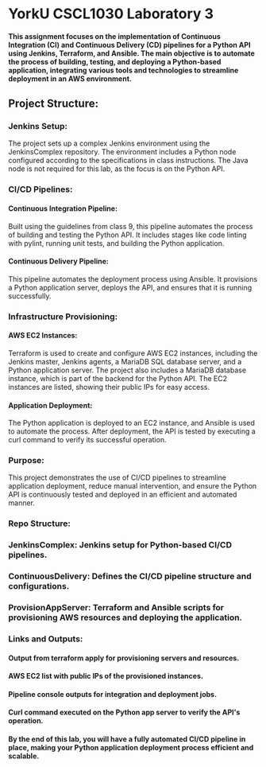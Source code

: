 # YorkU CSCL1030 Laboratory 3

#### This assignment focuses on the implementation of Continuous Integration (CI) and Continuous Delivery (CD) pipelines for a Python API using Jenkins, Terraform, and Ansible. The main objective is to automate the process of building, testing, and deploying a Python-based application, integrating various tools and technologies to streamline deployment in an AWS environment.

## Project Structure:

### Jenkins Setup:
The project sets up a complex Jenkins environment using the JenkinsComplex repository. The environment includes a Python node configured according to the specifications in class instructions. The Java node is not required for this lab, as the focus is on the Python API.

### CI/CD Pipelines:

#### Continuous Integration Pipeline: 
Built using the guidelines from class 9, this pipeline automates the process of building and testing the Python API. It includes stages like code linting with pylint, running unit tests, and building the Python application.
#### Continuous Delivery Pipeline: 
This pipeline automates the deployment process using Ansible. It provisions a Python application server, deploys the API, and ensures that it is running successfully.

### Infrastructure Provisioning:

#### AWS EC2 Instances: 
Terraform is used to create and configure AWS EC2 instances, including the Jenkins master, Jenkins agents, a MariaDB SQL database server, and a Python application server. The project also includes a MariaDB database instance, which is part of the backend for the Python API. The EC2 instances are listed, showing their public IPs for easy access.

#### Application Deployment: 
The Python application is deployed to an EC2 instance, and Ansible is used to automate the process. After deployment, the API is tested by executing a curl command to verify its successful operation.

### Purpose: 
This project demonstrates the use of CI/CD pipelines to streamline application deployment, reduce manual intervention, and ensure the Python API is continuously tested and deployed in an efficient and automated manner.

### Repo Structure:

### JenkinsComplex: Jenkins setup for Python-based CI/CD pipelines.
### ContinuousDelivery: Defines the CI/CD pipeline structure and configurations.
### ProvisionAppServer: Terraform and Ansible scripts for provisioning AWS resources and deploying the application.
### Links and Outputs:
#### Output from terraform apply for provisioning servers and resources.
#### AWS EC2 list with public IPs of the provisioned instances.
#### Pipeline console outputs for integration and deployment jobs.
#### Curl command executed on the Python app server to verify the API's operation.
#### By the end of this lab, you will have a fully automated CI/CD pipeline in place, making your Python application deployment process efficient and scalable.
